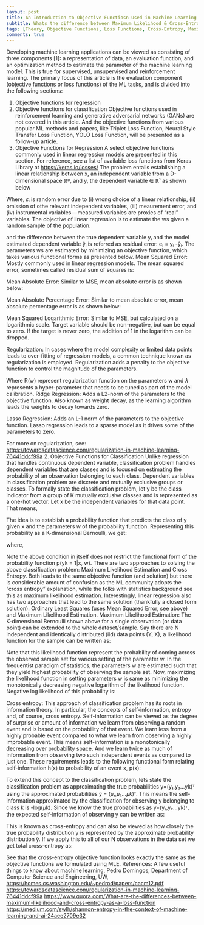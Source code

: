 ```yaml
---
layout: post
title: An Introduction to Objective Functiosn Used in Machine Learning
subtitle: Whats the difference between Maximum Likelihood & Cross-Entropy?
tags: [Theory, Objective Functions, Loss Functions, Cross-Entropy, Maximum Likelihood Estimation, Statistical Framework]
comments: true
---
```


Developing machine learning applications can be viewed as consisting of three components [1]: a representation of data, an evaluation function, and an optimization method to estimate the parameter of the machine learning model. This is true for supervised, unsupervised and reinforcement learning.
The primary focus of this article is the evaluation component (objective functions or loss functions) of the ML tasks, and is divided into the following sections:
1. Objective functions for regression
2. Objective functions for classification
Objective functions used in reinforcement learning and generative adversarial networks (GANs) are not covered in this article. And the objective functions from various popular ML methods and papers, like Triplet Loss Function, Neural Style Transfer Loss Function, YOLO Loss Function, will be presented as a follow-up article.
1. Objective Functions for Regression
A select objective functions commonly used in linear regression models are presented in this section. For reference, see a list of available loss functions from Keras Library at https://keras.io/losses/
The problem entails establishing a linear relationship between x, an independent variable from a D-dimensional space ℝᴰ, and y, the dependent variable ∈ ℝ¹ as shown below

Where, 𝜀ᵢ is random error due to (i) wrong choice of a linear relationship, (ii) omission of othe relevant independent variables, (iii) meaurement error, and (iv) instrumental variables — measured variables are proxies of “real” variables. The objective of linear regression is to estimate the ws given a random sample of the population.

and the difference between the true dependent variable yᵢ and the model estimated dependent variable ŷᵢ is referred as residual error: eᵢ = yᵢ -ŷᵢ. The parameters ws are estimated by minimizing an objective function, which takes various functional forms as presented below.
Mean Squared Error:
Mostly commonly used in linear regression models. The mean squared error, sometimes called residual sum of squares is:

Mean Absolute Error:
Similar to MSE, mean absolute error is as shown below:

Mean Absolute Percentage Error:
Similar to mean absolute error, mean absolute percentage error is as shown below:

Mean Squared Logarithmic Error:
Similar to MSE, but calculated on a logarithmic scale. Target variable should be non-negative, but can be equal to zero. If the target is never zero, the addition of 1 in the logarithm can be dropped.

Regularization:
In cases where the model complexity or limited data points leads to over-fitting of regression models, a common technique known as regularization is employed. Regularization adds a penalty to the objective function to control the magnitude of the parameters.

Where R(w) represent regularization function on the parameters w and 𝜆 represents a hyper-parameter that needs to be tuned as part of the model calibration.
Ridge Regression: Adds a L2-norm of the parameters to the objective function. Also known as weight decay, as the learning algorithm leads the weights to decay towards zero.

Lasso Regression: Adds an L-1 norm of the parameters to the objective function. Lasso regression leads to a sparse model as it drives some of the parameters to zero.

For more on regularization, see: https://towardsdatascience.com/regularization-in-machine-learning-76441ddcf99a
2. Objective Functions for Classification
Unlike regression that handles continuous dependent variable, classification problem handles dependent variables that are classes and is focused on estimating the probability of an observation belonging to each class. Dependent variables in classification problem are discrete and mutually exclusive groups or classes. To formally state the classification problem, let y be the class indicator from a group of K mutually exclusive classes and is represented as a one-hot vector. Let x be the independent variables for that data point. That means,

The idea is to establish a probability function that predicts the class of y given x and the parameters w of the probability function. Representing this probability as a K-dimensional Bernoulli, we get:

where,

Note the above condition in itself does not restrict the functional form of the probability function p(yk = 1|x, w).
There are two approaches to solving the above classification problem: Maximum Likelihood Estimation and Cross Entropy. Both leads to the same objective function (and solution) but there is considerable amount of confusion as the ML community adopts the “cross entropy” explanation, while the folks with statistics background see this as maximum likelihood estimation. Interestingly, linear regression also has two approaches that lead to the same solution (thankfully a closed form solution): Ordinary Least Squares (uses Mean Squared Error, see above) and Maximum Likelihood Estimation.
Maximum Likelihood Estimation: The K-dimensional Bernoulli shown above for a single observation (or data point) can be extended to the whole dataset/sample. Say there are N independent and identically distributed (iid) data points (Y, X), a likelihood function for the sample can be written as:

Note that this likelihood function represent the probability of coming across the observed sample set for various setting of the parameter w. In the frequentist paradigm of statistics, the parameters w are estimated such that they yield highest probability of observing the sample set. Now, maximizing the likelihood function in setting parameters w is same as minimizing the monotonically decreasing negative logarithm of the likelihood function. Negative log likelihood of this probability is:

Cross entropy: This approach of classification problem has its roots in information theory. In particular, the concepts of self-information, entropy and, of course, cross entropy. Self-information can be viewed as the degree of surprise or amount of information we learn from observing a random event and is based on the probability of that event. We learn less from a highly probable event compared to what we learn from observing a highly improbable event. This means self-information is a monotonically decreasing over probability space. And we learn twice as much of information from observing two such independent events as compared to just one. These requirements leads to the following functional form relating self-information h(x) to probability of an event x, p(x):

To extend this concept to the classification problem, lets state the classification problem as approximating the true probabilities y=(y₁,y₂…yk)ᵀ using the approximated probabilities ŷ = (𝜇₁,𝜇₂…𝜇𝑘)ᵀ. This means the self-information approximated by the classification for observing y belonging to class k is -log(𝜇k). Since we know the true probabilities as y=(y₁,y₂…yk)ᵀ, the expected self-information of observing y can be written as:

This is known as cross-entropy and can also be viewed as how closely the true probability distribution y is represented by the approximate probability distribution ŷ. If we apply this to all of our N observations in the data set we get total cross-entropy as:

See that the cross-entropy objective function looks exactly the same as the objective functions we formulated using MLE.
References:
A few useful things to know about machine learning, Pedro Domingos, Department of Computer Science and Engineering, UW, https://homes.cs.washington.edu/~pedrod/papers/cacm12.pdf
https://towardsdatascience.com/regularization-in-machine-learning-76441ddcf99a
https://www.quora.com/What-are-the-differences-between-maximum-likelihood-and-cross-entropy-as-a-loss-function
https://medium.com/swlh/shannon-entropy-in-the-context-of-machine-learning-and-ai-24aee2709e32
